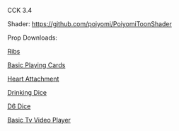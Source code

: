 CCK 3.4 

Shader: https://github.com/poiyomi/PoiyomiToonShader

Prop Downloads:

[Ribs](https://github.com/Kavex/ChilloutVR_Prefabs/releases/tag/Ribs "Ribs")

[Basic Playing Cards](https://github.com/Kavex/ChilloutVR_Prefabs/releases/tag/PlayingCardsNoShuffle "Basic Playing Cards")

[Heart Attachment](https://github.com/Kavex/ChilloutVR_Prefabs/releases/tag/Heart_Attachment "Heart Attachment")

[Drinking Dice](https://github.com/Kavex/ChilloutVR_Prefabs/releases/tag/Drinking_Dice "Drinking Dice")

[D6 Dice](https://github.com/Kavex/ChilloutVR_Prefabs/releases/tag/D6 "D6 Dice")

[Basic Tv Video Player](https://github.com/Kavex/ChilloutVR_Prefabs/releases/tag/Basic-TV-VideoPlayer "Basic Tv Video Player")
